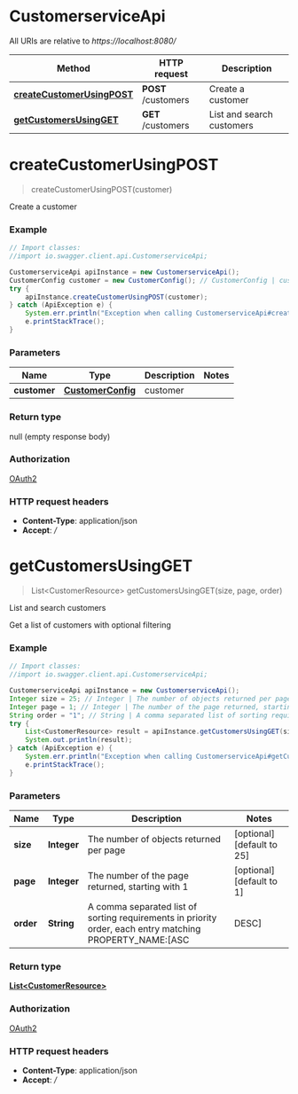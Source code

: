 # CustomerserviceApi

All URIs are relative to *https://localhost:8080/*

Method | HTTP request | Description
------------- | ------------- | -------------
[**createCustomerUsingPOST**](CustomerserviceApi.md#createCustomerUsingPOST) | **POST** /customers | Create a customer
[**getCustomersUsingGET**](CustomerserviceApi.md#getCustomersUsingGET) | **GET** /customers | List and search customers


<a name="createCustomerUsingPOST"></a>
# **createCustomerUsingPOST**
> createCustomerUsingPOST(customer)

Create a customer

### Example
```java
// Import classes:
//import io.swagger.client.api.CustomerserviceApi;

CustomerserviceApi apiInstance = new CustomerserviceApi();
CustomerConfig customer = new CustomerConfig(); // CustomerConfig | customer
try {
    apiInstance.createCustomerUsingPOST(customer);
} catch (ApiException e) {
    System.err.println("Exception when calling CustomerserviceApi#createCustomerUsingPOST");
    e.printStackTrace();
}
```

### Parameters

Name | Type | Description  | Notes
------------- | ------------- | ------------- | -------------
 **customer** | [**CustomerConfig**](CustomerConfig.md)| customer |

### Return type

null (empty response body)

### Authorization

[OAuth2](../README.md#OAuth2)

### HTTP request headers

 - **Content-Type**: application/json
 - **Accept**: */*

<a name="getCustomersUsingGET"></a>
# **getCustomersUsingGET**
> List&lt;CustomerResource&gt; getCustomersUsingGET(size, page, order)

List and search customers

Get a list of customers with optional filtering

### Example
```java
// Import classes:
//import io.swagger.client.api.CustomerserviceApi;

CustomerserviceApi apiInstance = new CustomerserviceApi();
Integer size = 25; // Integer | The number of objects returned per page
Integer page = 1; // Integer | The number of the page returned, starting with 1
String order = "1"; // String | A comma separated list of sorting requirements in priority order, each entry matching PROPERTY_NAME:[ASC|DESC]
try {
    List<CustomerResource> result = apiInstance.getCustomersUsingGET(size, page, order);
    System.out.println(result);
} catch (ApiException e) {
    System.err.println("Exception when calling CustomerserviceApi#getCustomersUsingGET");
    e.printStackTrace();
}
```

### Parameters

Name | Type | Description  | Notes
------------- | ------------- | ------------- | -------------
 **size** | **Integer**| The number of objects returned per page | [optional] [default to 25]
 **page** | **Integer**| The number of the page returned, starting with 1 | [optional] [default to 1]
 **order** | **String**| A comma separated list of sorting requirements in priority order, each entry matching PROPERTY_NAME:[ASC|DESC] | [optional] [default to 1]

### Return type

[**List&lt;CustomerResource&gt;**](CustomerResource.md)

### Authorization

[OAuth2](../README.md#OAuth2)

### HTTP request headers

 - **Content-Type**: application/json
 - **Accept**: */*

